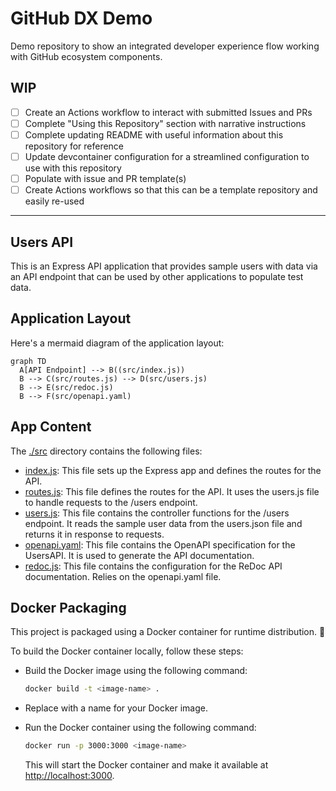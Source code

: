 # GitHub DX Demo

Demo repository to show an integrated developer experience flow working with GitHub ecosystem components.

## WIP

- [ ] Create an Actions workflow to interact with submitted Issues and PRs
- [ ] Complete "Using this Repository" section with narrative instructions
- [ ] Complete updating README with useful information about this repository for reference
- [ ] Update devcontainer configuration for a streamlined configuration to use with this repository
- [ ] Populate with issue and PR template(s)
- [ ] Create Actions workflows so that this can be a template repository and easily re-used

---

## Users API

This is an Express API application that provides sample users with data via an API endpoint that can be used by other applications to populate test data.

## Application Layout

Here's a mermaid diagram of the application layout:

```mermaid
graph TD
  A[API Endpoint] --> B((src/index.js))
  B --> C(src/routes.js) --> D(src/users.js)
  B --> E(src/redoc.js)
  B --> F(src/openapi.yaml)
```

## App Content

The [./src](./src/) directory contains the following files:

- [index.js](./src/app.js): This file sets up the Express app and defines the routes for the API.
- [routes.js](./src/routes.js): This file defines the routes for the API. It uses the users.js file to handle requests to the /users endpoint.
- [users.js](./src/users.js): This file contains the controller functions for the /users endpoint. It reads the sample user data from the users.json file and returns it in response to requests.
- [openapi.yaml](./src/openapi.yaml): This file contains the OpenAPI specification for the UsersAPI. It is used to generate the API documentation.
- [redoc.js](./src/redoc.js): This file contains the configuration for the ReDoc API documentation.  Relies on the openapi.yaml file.

## Docker Packaging

This project is packaged using a Docker container for runtime distribution. :ship:

To build the Docker container locally, follow these steps:

- Build the Docker image using the following command:

  ```bash
  docker build -t <image-name> .
  ```

- Replace <image-name> with a name for your Docker image.
- Run the Docker container using the following command:

  ```bash
  docker run -p 3000:3000 <image-name>
  ```

  This will start the Docker container and make it available at [http://localhost:3000](http://localhost:3000).

